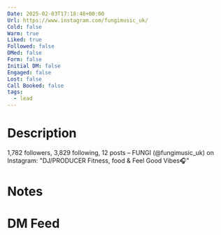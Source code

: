 ```yaml
---
Date: 2025-02-03T17:18:48+00:00
Url: https://www.instagram.com/fungimusic_uk/
Cold: false
Warm: true
Liked: true
Followed: false
DMed: false
Form: false
Initial DM: false
Engaged: false
Lost: false
Call Booked: false
tags:
  - lead
---
```

# Description
1,782 followers, 3,829 following, 12 posts – FUNGI (@fungimusic_uk) on Instagram: "DJ/PRODUCER 
Fitness, food & Feel Good Vibes🎧"
# Notes

# DM Feed